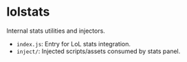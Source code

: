 # lolstats

Internal stats utilities and injectors.

- `index.js`: Entry for LoL stats integration.
- `inject/`: Injected scripts/assets consumed by stats panel.
